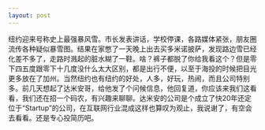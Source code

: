 ```yaml
---
layout: post
---
```

纽约迎来号称史上最强暴风雪。市长发表讲话，学校停课，各路媒体紧张，朋友圈流传各种疑似暴雪图。结果在家憋了一天晚上出去买多米诺披萨，发现路边雪已经化差不多了，走路时溅起的脏水糊了一鞋。啥？裤子都脱了你给我看这个？但是零下四五度跟零下十几度没什么太大区别，都是出行不便，以至于海投的时候把目光更多放在了加州。当然纽约也有纽约的好处，人多，好玩，热闹，而且公司特别多。前几天想起了达米安哥，给他发了个问候信息，他回复道，你应该来我们这看看，我们还在招一个码农，有兴趣来聊聊。达米安的公司是个成立了快20年还定位于“Startup”的公司，在互联网行业混成这样也算叹为观止，我说谢了，有空会去看看。还是专心投简历吧。